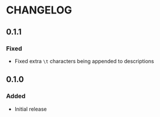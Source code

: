# CHANGELOG

## 0.1.1
### Fixed
- Fixed extra `\t` characters being appended to descriptions

## 0.1.0
### Added
- Initial release
